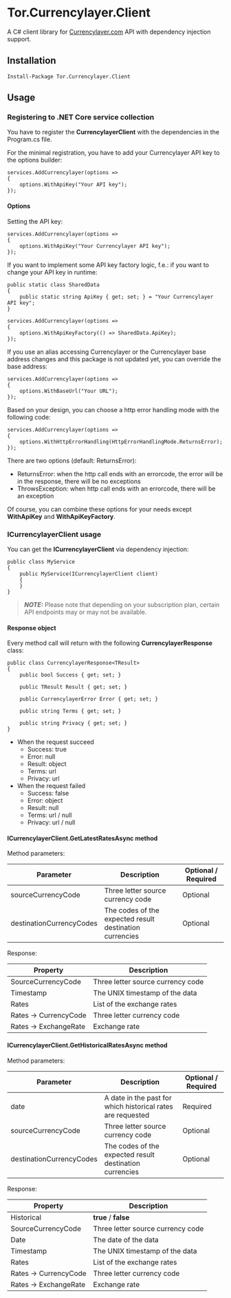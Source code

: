 # Tor.Currencylayer.Client

A C# client library for [Currencylayer.com](https://currencylayer.com) API with dependency injection support.

## Installation

```text
Install-Package Tor.Currencylayer.Client
```

## Usage

### Registering to .NET Core service collection

You have to register the **CurrencylayerClient** with the dependencies in the Program.cs file.

For the minimal registration, you have to add your Currencylayer API key to the options builder:

```text
services.AddCurrencylayer(options =>
{
    options.WithApiKey("Your API key");
});
```

#### Options

Setting the API key:

```text
services.AddCurrencylayer(options =>
{
    options.WithApiKey("Your Currencylayer API key");
});
```

If you want to implement some API key factory logic, f.e.: if you want to change your API key in runtime:

```text
public static class SharedData
{
    public static string ApiKey { get; set; } = "Your Currencylayer API key";
}
```

```text
services.AddCurrencylayer(options =>
{
    options.WithApiKeyFactory(() => SharedData.ApiKey);
});
```

If you use an alias accessing Currencylayer or the Currencylayer base address changes and this package is not updated yet, you can override the base address:

```text
services.AddCurrencylayer(options =>
{
    options.WithBaseUrl("Your URL");
});
```

Based on your design, you can choose a http error handling mode with the following code:

```text
services.AddCurrencylayer(options =>
{
    options.WithHttpErrorHandling(HttpErrorHandlingMode.ReturnsError);
});
```

There are two options (default: ReturnsError):
 - ReturnsError: when the http call ends with an errorcode, the error will be in the response, there will be no exceptions
 - ThrowsException: when http call ends with an errorcode, there will be an exception

Of course, you can combine these options for your needs except **WithApiKey** and **WithApiKeyFactory**.

### ICurrencylayerClient usage

You can get the **ICurrencylayerClient** via dependency injection:

```text
public class MyService
{
    public MyService(ICurrencylayerClient client)
    {
    }   
}
```

> **_NOTE:_**  Please note that depending on your subscription plan, certain API endpoints may or may not be available.

#### Response object

Every method call will return with the following **CurrencylayerResponse<TResult>** class:

```text
public class CurrencylayerResponse<TResult>
{
    public bool Success { get; set; }

    public TResult Result { get; set; }

    public CurrencylayerError Error { get; set; }

    public string Terms { get; set; }

    public string Privacy { get; set; }
}
```

 - When the request succeed
   - Success: true
   - Error: null
   - Result: object
   - Terms: url
   - Privacy: url
 - When the request failed
   - Success: false
   - Error: object
   - Result: null
   - Terms: url / null
   - Privacy: url / null

#### ICurrencylayerClient.GetLatestRatesAsync method

Method parameters:

| Parameter                 | Description                                              | Optional / Required |
| --------------------------|----------------------------------------------------------|---------------------|
| sourceCurrencyCode        | Three letter source currency code                        | Optional            |
| destinationCurrencyCodes  | The codes of the expected result destination currencies  | Optional            |

Response:

| Property               | Description                       |
| ---------------------- | ----------------------------------|
| SourceCurrencyCode     | Three letter source currency code |
| Timestamp              | The UNIX timestamp of the data    |
| Rates                  | List of the exchange rates        |
| Rates -> CurrencyCode  | Three letter currency code        |
| Rates -> ExchangeRate  | Exchange rate                     |

#### ICurrencylayerClient.GetHistoricalRatesAsync method

Method parameters:

| Parameter                 | Description                                                 | Optional / Required |
| --------------------------|-------------------------------------------------------------|---------------------|
| date                      | A date in the past for which historical rates are requested | Required            |
| sourceCurrencyCode        | Three letter source currency code                           | Optional            |
| destinationCurrencyCodes  | The codes of the expected result destination currencies     | Optional            |

Response:

| Property               | Description                       |
| ---------------------- | ----------------------------------|
| Historical             | **true** / **false**              |
| SourceCurrencyCode     | Three letter source currency code |
| Date                   | The date of the data              |
| Timestamp              | The UNIX timestamp of the data    |
| Rates                  | List of the exchange rates        |
| Rates -> CurrencyCode  | Three letter currency code        |
| Rates -> ExchangeRate  | Exchange rate                     |
